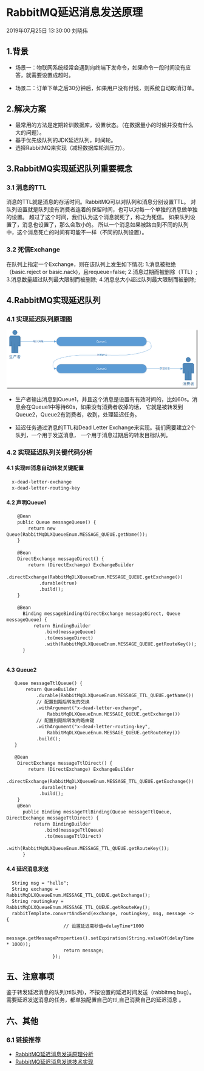# RabbitMQ延迟消息发送原理
2019年07月25日 13:30:00 刘晓伟

## 1.背景

* 场景一：物联网系统经常会遇到向终端下发命令，如果命令一段时间没有应答，就需要设置成超时。

* 场景二：订单下单之后30分钟后，如果用户没有付钱，则系统自动取消订单。

## 2.解决方案

* 最常用的方法是定期轮训数据库，设置状态。（在数据量小的时候并没有什么大的问题）。
* 基于优先级队列的JDK延迟队列，时间轮。
* 选择RabbitMQ来实现（减轻数据库轮训压力）。

## 3.RabbitMQ实现延迟队列重要概念

### 3.1 消息的TTL
消息的TTL就是消息的存活时间。RabbitMQ可以对队列和消息分别设置TTL。
对队列设置就是队列没有消费者连着的保留时间，也可以对每一个单独的消息做单独的设置。
超过了这个时间，我们认为这个消息就死了，称之为死信。
如果队列设置了，消息也设置了，那么会取小的。
所以一个消息如果被路由到不同的队列中，这个消息死亡的时间有可能不一样（不同的队列设置）。

### 3.2 死信Exchange
在队列上指定一个Exchange，则在该队列上发生如下情况:
1.消息被拒绝（basic.reject or basic.nack)，且requeue=false;
2.消息过期而被删除（TTL）;
3.消息数量超过队列最大限制而被删除;
4.消息总大小超过队列最大限制而被删除;

## 4.RabbitMQ实现延迟队列
### 4.1 实现延迟队列原理图

![](./images/1.png)

* 生产者输出消息到Queue1，并且这个消息是设置有有效时间的，比如60s。消息会在Queue1中等待60s，如果没有消费者收掉的话，
它就是被转发到Queue2，Queue2有消费者，收到，处理延迟任务。

* 延迟任务通过消息的TTL和Dead Letter Exchange来实现。我们需要建立2个队列，一个用于发送消息，
  一个用于消息过期后的转发目标队列。

### 4.2 实现延迟队列关键代码分析
#### 4.1  实现ttl消息自动转发关键配置

```
  x-dead-letter-exchange
  x-dead-letter-routing-key
```

#### 4.2 声明Queue1

```
    @Bean
    public Queue messageQueue() {
        return new Queue(RabbitMqDLXQueueEnum.MESSAGE_QUEUE.getName());
    }

    @Bean
    DirectExchange messageDirect() {
        return (DirectExchange) ExchangeBuilder
            .directExchange(RabbitMqDLXQueueEnum.MESSAGE_QUEUE.getExchange())
            .durable(true)
            .build();
    }
    
    @Bean
      Binding messageBinding(DirectExchange messageDirect, Queue messageQueue) {
          return BindingBuilder
              .bind(messageQueue)
              .to(messageDirect)
              .with(RabbitMqDLXQueueEnum.MESSAGE_QUEUE.getRouteKey());
      }
    
```

#### 4.3 Queue2

```
   Queue messageTtlQueue() {
       return QueueBuilder
           .durable(RabbitMqDLXQueueEnum.MESSAGE_TTL_QUEUE.getName())
           // 配置到期后转发的交换
           .withArgument("x-dead-letter-exchange",
               RabbitMqDLXQueueEnum.MESSAGE_QUEUE.getExchange())
           // 配置到期后转发的路由键
           .withArgument("x-dead-letter-routing-key",
               RabbitMqDLXQueueEnum.MESSAGE_QUEUE.getRouteKey())
           .build();
   }
   
   @Bean
    DirectExchange messageTtlDirect() {
        return (DirectExchange) ExchangeBuilder
            .directExchange(RabbitMqDLXQueueEnum.MESSAGE_TTL_QUEUE.getExchange())
            .durable(true)
            .build();
    }
    @Bean
      public Binding messageTtlBinding(Queue messageTtlQueue, DirectExchange messageTtlDirect) {
          return BindingBuilder
              .bind(messageTtlQueue)
              .to(messageTtlDirect)
              .with(RabbitMqDLXQueueEnum.MESSAGE_TTL_QUEUE.getRouteKey());
      }
```

#### 4.4 延迟消息发送
```
  String msg = "hello";
  String exchange = RabbitMqDLXQueueEnum.MESSAGE_TTL_QUEUE.getExchange();
  String routingkey = RabbitMqDLXQueueEnum.MESSAGE_TTL_QUEUE.getRouteKey();
  rabbitTemplate.convertAndSend(exchange, routingkey, msg, message -> {
                     // 设置延迟毫秒值=delayTime*1000
                     message.getMessageProperties().setExpiration(String.valueOf(delayTime * 1000));
                     return message;
                 });
```

## 五、注意事项
鉴于转发延迟消息的队列(ttl队列)，不按设置的延迟时间发送（rabbitmq bug）。
需要延迟发送消息的任务，都单独配置自己的ttl,自己消费自己的延迟消息 。

## 六、其他
### 6.1 链接推荐
* [RabbitMQ延迟消息发送原理分析](https://www.cnblogs.com/haoxinyue/p/6613706.html)
* [RabbitMQ延迟消息发送技术实现](https://www.jianshu.com/p/b74a14c7f31d)












